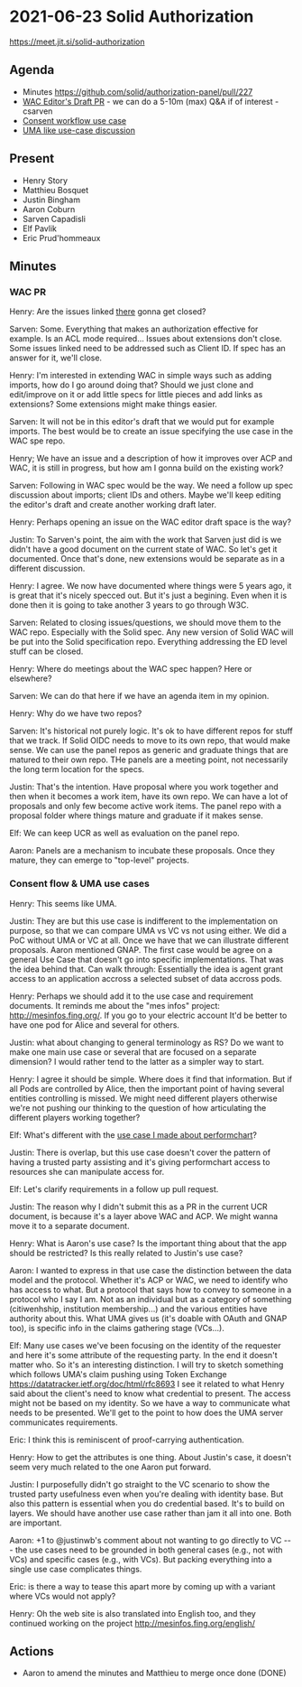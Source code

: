 # 2021-06-23 Solid Authorization

https://meet.jit.si/solid-authorization


## Agenda

* Minutes https://github.com/solid/authorization-panel/pull/227
* [WAC Editor's Draft PR](https://github.com/solid/web-access-control-spec/pull/83) - we can do a 5-10m (max) Q&A if of interest - csarven
* [Consent workflow use case](https://github.com/solid/authorization-panel/pull/231)
* [UMA like use-case discussion](https://github.com/solid/authorization-panel/discussions/230)


## Present

* Henry Story
* Matthieu Bosquet
* Justin Bingham
* Aaron Coburn
* Sarven Capadisli
* Elf Pavlik
* Eric Prud'hommeaux


## Minutes

### WAC PR

Henry: Are the issues linked [there]( https://github.com/solid/web-access-control-spec/pull/83) gonna get closed?

Sarven: Some. Everything that makes an authorization effective for example. Is an ACL mode required... Issues about extensions don't close. Some issues linked need to be addressed such as Client ID. If spec has an answer for it, we'll close.

Henry: I'm interested in extending WAC in simple ways such as adding imports, how do I go around doing that?
Should we just clone and edit/improve on it or add little specs for little pieces and add links as extensions?
Some extensions might make things easier.

Sarven: It will not be in this editor's draft that we would put for example imports. The best would be to create an issue specifying the use case in the WAC spe repo.

Henry; We have an issue and a description of how it improves over ACP and WAC, it is still in progress, but how am I gonna build on the existing work?

Sarven: Following in WAC spec would be the way. We need a follow up spec discussion about imports; client IDs and others. Maybe we'll keep editing the editor's draft and create another working draft later.

Henry: Perhaps opening an issue on the WAC editor draft space is the way?

Justin: To Sarven's point, the aim with the work that Sarven just did is we didn't have a good document on the current state of WAC. So let's get it documented. Once that's done, new extensions would be separate as in a different discussion.

Henry: I agree. We now have documented where things were 5 years ago, it is great that it's nicely specced out. But it's just a begining. Even when it is done then it is going to take another 3 years to go through W3C.

Sarven: Related to closing issues/questions, we should move them to the WAC repo. Especially with the Solid spec.
Any new version of Solid WAC will be put into the Solid specification repo. Everything addressing the ED level stuff can be closed.

Henry: Where do meetings about the WAC spec happen?
Here or elsewhere?

Sarven: We can do that here if we have an agenda item in my opinion.

Henry: Why do we have two repos?

Sarven: It's historical not purely logic. It's ok to have different repos for stuff that we track. If Solid OIDC needs to move to its own repo, that would make sense. We can use the panel repos as generic and graduate things that are matured to their own repo. THe panels are a meeting point, not necessarily the long term location for the specs.

Justin: That's the intention. Have proposal where you work together and then when it becomes a work item, have its own repo. We can have a lot of proposals and only few become active work items. The panel repo with a proposal folder where things mature and graduate if it makes sense.

Elf: We can keep UCR as well as evaluation on the panel repo.

Aaron: Panels are a mechanism to incubate these proposals. Once they mature, they can emerge to "top-level" projects.


### Consent flow & UMA use cases

Henry: This seems like UMA.

Justin: They are but this use case is indifferent to the implementation on purpose, so that we can compare UMA vs VC vs not using either.
We did a PoC without UMA or VC at all.
Once we have that we can illustrate different proposals.
Aaron mentioned GNAP.
The first case would be agree on a general Use Case that doesn't go into specific implementations.
That was the idea behind that.
Can walk through:
Essentially the idea is agent grant access to an application accross a selected subset of data accross pods.

Henry: Perhaps we should add it to the use case and requirement documents. It reminds me about the "mes infos" project: http://mesinfos.fing.org/.
If you go to your electric account
It'd be better to have one pod for Alice and several for others.

Justin: what about changing to general terminology as RS?
Do we want to make one main use case or several that are focused on a separate dimension? I would rather tend to the latter as a simpler way to start.

Henry: I agree it should be simple. Where does it find that information. But if all Pods are controlled by Alice, then the important point of having several entities controlling is missed. We might need different players otherwise we're not pushing our thinking to the question of how articulating the different players working together?

Elf: What's different with the [use case I made about performchart](https://solid.github.io/authorization-panel/authorization-ucr/#uc-client-constraints)?

Justin: There is overlap, but this use case doesn't cover the pattern of having a trusted party assisting and it's giving performchart access to resources she can manipulate access for.

Elf: Let's clarify requirements in a follow up pull request.

Justin: The reason why I didn't submit this as a PR in the current UCR document, is because it's a layer above WAC and ACP. We might wanna move it to a separate document.

Henry: What is Aaron's use case? Is the important thing about that the app should be restricted? Is this really related to Justin's use case?

Aaron: I wanted to express in that use case the distinction between the data model and the protocol. Whether it's ACP or WAC, we need to identify who has access to what. But a protocol that says how to convey to someone in a protocol who I say I am. Not as an individual but as a category of something (citiwenhship, institution membership...) and the various entities have authority about this. What UMA gives us (it's doable with OAuth and GNAP too), is specific info in the claims gathering stage (VCs...).

Elf: Many use cases we've been focusing on the identity of the requester and here it's some attribute of the requesting party. In the end it doesn't matter who. So it's an interesting distinction.
I will try to sketch something which follows UMA's claim pushing using Token Exchange https://datatracker.ietf.org/doc/html/rfc8693
I see it related to what Henry said about the client's need to know what credential to present. The access might not be based on my identity. So we have a way to communicate what needs to be presented.
We'll get to the point to how does the UMA server communicates requirements.

Eric: I think this is reminiscent of proof-carrying authentication.


Henry: How to get the attributes is one thing. About Justin's case, it doesn't seem very much related to the one Aaron put forward.

Justin: I purposefully didn't go straight to the VC scenario to show the trusted party usefulness even when you're dealing with identity base. But also this pattern is essential when you do credential based. It's to build on layers. We should have another use case rather than jam it all into one. Both are important.

Aaron: +1 to @justinwb's comment about not wanting to go directly to VC --- the use cases need to be grounded in both general cases (e.g., not with VCs) and specific cases (e.g., with VCs). But packing everything into a single use case complicates things.

Eric: is there a way to tease this apart more by coming up with a variant where VCs would not apply?

Henry: Oh the web site is also translated into English too, and they continued working on the project http://mesinfos.fing.org/english/


## Actions

* Aaron to amend the minutes and Matthieu to merge once done (DONE)

